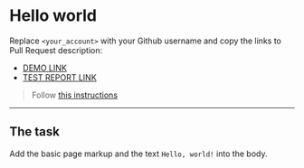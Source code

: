 # Hello world
Replace `<your_account>` with your Github username and copy the links to Pull Request description:
- [DEMO LINK](https://Zhanna-Osypenko.github.io/layout_hello-world/)
- [TEST REPORT LINK](https://Zhanna-Osypenko.github.io/layout_hello-world/report/html_report/)

> Follow [this instructions](https://mate-academy.github.io/layout_task-guideline/#how-to-solve-the-layout-tasks-on-github)
___

## The task 
Add the basic page markup and the text `Hello, world!` into the body.
